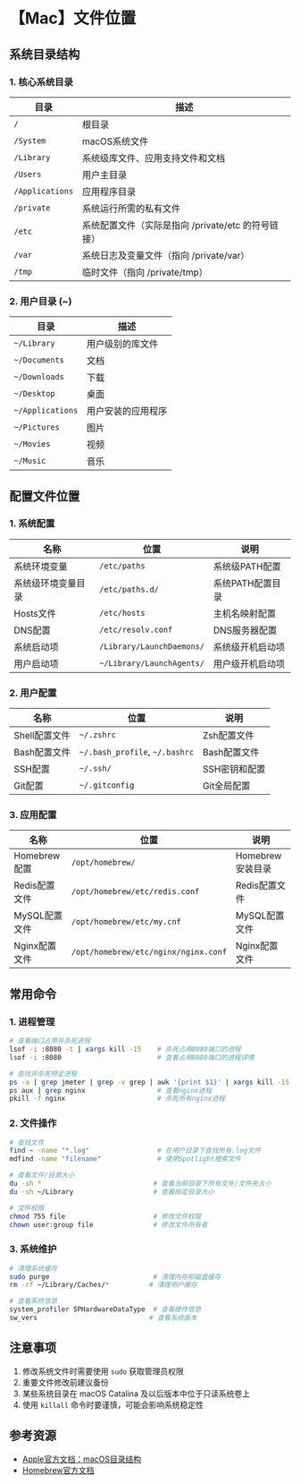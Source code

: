 # 【Mac】文件位置

## 系统目录结构

### 1. 核心系统目录

| 目录           | 描述                                    |
|--------------|---------------------------------------|
| `/`          | 根目录                                   |
| `/System`    | macOS系统文件                             |
| `/Library`   | 系统级库文件、应用支持文件和文档                      |
| `/Users`     | 用户主目录                                 |
| `/Applications` | 应用程序目录                               |
| `/private`   | 系统运行所需的私有文件                           |
| `/etc`       | 系统配置文件（实际是指向 /private/etc 的符号链接）      |
| `/var`       | 系统日志及变量文件（指向 /private/var）            |
| `/tmp`       | 临时文件（指向 /private/tmp）                 |

### 2. 用户目录 (~)

| 目录               | 描述                              |
|------------------|----------------------------------|
| `~/Library`      | 用户级别的库文件                        |
| `~/Documents`    | 文档                              |
| `~/Downloads`    | 下载                              |
| `~/Desktop`      | 桌面                              |
| `~/Applications` | 用户安装的应用程序                       |
| `~/Pictures`     | 图片                              |
| `~/Movies`       | 视频                              |
| `~/Music`        | 音乐                              |

## 配置文件位置

### 1. 系统配置

| 名称                    | 位置                                          | 说明                    |
|-----------------------|---------------------------------------------|------------------------|
| 系统环境变量              | `/etc/paths`                                | 系统级PATH配置            |
| 系统级环境变量目录          | `/etc/paths.d/`                             | 系统PATH配置目录           |
| Hosts文件              | `/etc/hosts`                                | 主机名映射配置              |
| DNS配置                | `/etc/resolv.conf`                          | DNS服务器配置             |
| 系统启动项               | `/Library/LaunchDaemons/`                   | 系统级开机启动项            |
| 用户启动项               | `~/Library/LaunchAgents/`                   | 用户级开机启动项            |

### 2. 用户配置

| 名称                    | 位置                                          | 说明                    |
|-----------------------|---------------------------------------------|------------------------|
| Shell配置文件            | `~/.zshrc`                                  | Zsh配置文件              |
| Bash配置文件             | `~/.bash_profile`, `~/.bashrc`              | Bash配置文件             |
| SSH配置                | `~/.ssh/`                                   | SSH密钥和配置             |
| Git配置                | `~/.gitconfig`                              | Git全局配置              |

### 3. 应用配置

| 名称                    | 位置                                          | 说明                    |
|-----------------------|---------------------------------------------|------------------------|
| Homebrew配置           | `/opt/homebrew/`                            | Homebrew安装目录         |
| Redis配置文件            | `/opt/homebrew/etc/redis.conf`              | Redis配置文件            |
| MySQL配置文件            | `/opt/homebrew/etc/my.cnf`                  | MySQL配置文件            |
| Nginx配置文件            | `/opt/homebrew/etc/nginx/nginx.conf`        | Nginx配置文件            |

## 常用命令

### 1. 进程管理

```bash
# 查看端口占用并杀死进程
lsof -i :8080 -t | xargs kill -15    # 杀死占用8080端口的进程
lsof -i :8080                        # 查看占用8080端口的进程详情

# 查找并杀死特定进程
ps -a | grep jmeter | grep -v grep | awk '{print $1}' | xargs kill -15    # 杀死jmeter进程
ps aux | grep nginx                  # 查看nginx进程
pkill -f nginx                       # 杀死所有nginx进程
```

### 2. 文件操作

```bash
# 查找文件
find ~ -name "*.log"                 # 在用户目录下查找所有.log文件
mdfind -name "filename"              # 使用Spotlight搜索文件

# 查看文件/目录大小
du -sh *                            # 查看当前目录下所有文件/文件夹大小
du -sh ~/Library                    # 查看指定目录大小

# 文件权限
chmod 755 file                      # 修改文件权限
chown user:group file               # 修改文件所有者
```

### 3. 系统维护

```bash
# 清理系统缓存
sudo purge                          # 清理内存和磁盘缓存
rm -rf ~/Library/Caches/*          # 清理用户缓存

# 查看系统信息
system_profiler SPHardwareDataType  # 查看硬件信息
sw_vers                            # 查看系统版本
```

## 注意事项

1. 修改系统文件时需要使用 `sudo` 获取管理员权限
2. 重要文件修改前建议备份
3. 某些系统目录在 macOS Catalina 及以后版本中位于只读系统卷上
4. 使用 `killall` 命令时要谨慎，可能会影响系统稳定性

## 参考资源

- [Apple官方文档：macOS目录结构](https://developer.apple.com/library/archive/documentation/FileManagement/Conceptual/FileSystemProgrammingGuide/FileSystemOverview/FileSystemOverview.html)
- [Homebrew官方文档](https://docs.brew.sh/)
